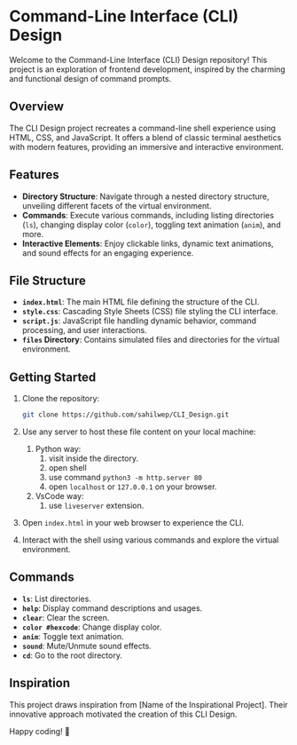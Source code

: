 # Command-Line Interface (CLI) Design

Welcome to the Command-Line Interface (CLI) Design repository! This project is an exploration of frontend development, inspired by the charming and functional design of command prompts.

## Overview

The CLI Design project recreates a command-line shell experience using HTML, CSS, and JavaScript. It offers a blend of classic terminal aesthetics with modern features, providing an immersive and interactive environment.

## Features

- **Directory Structure**: Navigate through a nested directory structure, unveiling different facets of the virtual environment.
- **Commands**: Execute various commands, including listing directories (`ls`), changing display color (`color`), toggling text animation (`anim`), and more.
- **Interactive Elements**: Enjoy clickable links, dynamic text animations, and sound effects for an engaging experience.

## File Structure

- **`index.html`**: The main HTML file defining the structure of the CLI.
- **`style.css`**: Cascading Style Sheets (CSS) file styling the CLI interface.
- **`script.js`**: JavaScript file handling dynamic behavior, command processing, and user interactions.
- **`files` Directory**: Contains simulated files and directories for the virtual environment.

## Getting Started

1. Clone the repository:

   ```bash
   git clone https://github.com/sahilwep/CLI_Design.git
   ```

2. Use any server to host these file content on your local machine:
   1. Python way:
      1. visit inside the directory.
      2. open shell 
      3. use command `python3 -m http.server 80`
      4. open `localhost` or `127.0.0.1` on your browser.
   2. VsCode way:
      1. use `liveserver` extension.

3. Open `index.html` in your web browser to experience the CLI.

4. Interact with the shell using various commands and explore the virtual environment.

## Commands

- **`ls`**: List directories.
- **`help`**: Display command descriptions and usages.
- **`clear`**: Clear the screen.
- **`color #hexcode`**: Change display color.
- **`anim`**: Toggle text animation.
- **`sound`**: Mute/Unmute sound effects.
- **`cd`**: Go to the root directory.

## Inspiration

This project draws inspiration from [Name of the Inspirational Project]. Their innovative approach motivated the creation of this CLI Design.

Happy coding! 🚀